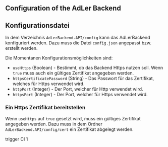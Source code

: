 ﻿## Configuration of the AdLer Backend

## Konfigurationsdatei
In dem Verzeichnis `AdLerBackend.API/config` kann das AdLerBackend konfiguriert werden.
Dazu muss die Datei `config.json` angepasst bzw. erstellt werden.

Die Momentanen Konfigurationsmöglichkeiten sind:
- `useHttps` (Boolean) - Bestimmt, ob das Backend Https nutzen soll. Wenn `true` muss auch ein gültiges Zertifikat angegeben werden.
- `httpsCertificatePassword` (String) - Das Passwort für das Zertifikat, welches für Https verwendet wird.
- `httpPort` (Integer) - Der Port, welcher für Http verwendet wird.
- `httpsPort` (Integer) - Der Port, welcher für Https verwendet wird.


### Ein Https Zertifikat bereitstellen
Wenn `useHttps` auf `true` gesetzt wird, muss ein gültiges Zertifikat angegeben werden.
Dazu muss in dem Ordner `AdLerBackend.API/config/cert` ein Zertifikat abgelegt werden.

trigger CI 1